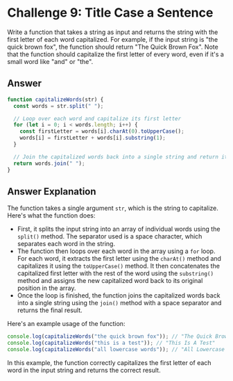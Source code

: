 # Challenge 9: Title Case a Sentence

Write a function that takes a string as input and returns the string with the first letter of each word capitalized. For example, if the input string is "the quick brown fox", the function should return "The Quick Brown Fox". Note that the function should capitalize the first letter of every word, even if it's a small word like "and" or "the".

## Answer

```javascript
function capitalizeWords(str) {
  const words = str.split(" ");

  // Loop over each word and capitalize its first letter
  for (let i = 0; i < words.length; i++) {
    const firstLetter = words[i].charAt(0).toUpperCase();
    words[i] = firstLetter + words[i].substring(1);
  }

  // Join the capitalized words back into a single string and return it
  return words.join(" ");
}
```

## Answer Explanation

The function takes a single argument `str`, which is the string to capitalize. Here's what the function does:

- First, it splits the input string into an array of individual words using the `split()` method. The separator used is a space character, which separates each word in the string.
- The function then loops over each word in the array using a `for` loop. For each word, it extracts the first letter using the `charAt()` method and capitalizes it using the `toUpperCase()` method. It then concatenates the capitalized first letter with the rest of the word using the `substring()` method and assigns the new capitalized word back to its original position in the array.
- Once the loop is finished, the function joins the capitalized words back into a single string using the `join()` method with a space separator and returns the final result.

Here's an example usage of the function:

```javascript
console.log(capitalizeWords("the quick brown fox")); // "The Quick Brown Fox"
console.log(capitalizeWords("this is a test")); // "This Is A Test"
console.log(capitalizeWords("all lowercase words")); // "All Lowercase Words"
```

In this example, the function correctly capitalizes the first letter of each word in the input string and returns the correct result.
